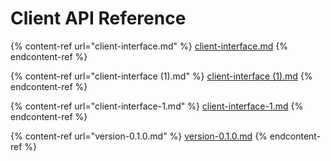 # Client API Reference

{% content-ref url="client-interface.md" %}
[client-interface.md](client-interface.md)
{% endcontent-ref %}

{% content-ref url="client-interface (1).md" %}
[client-interface (1).md](<client-interface (1).md>)
{% endcontent-ref %}

{% content-ref url="client-interface-1.md" %}
[client-interface-1.md](client-interface-1.md)
{% endcontent-ref %}

{% content-ref url="version-0.1.0.md" %}
[version-0.1.0.md](version-0.1.0.md)
{% endcontent-ref %}

